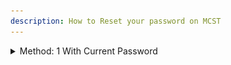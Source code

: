 ```yaml
---
description: How to Reset your password on MCST
---
```


<details>
  
<summary>Method: 1 With Current Password</summary>

1\) Navigate To Your My Account Page While Logged Into Your Account.\
2\) Then Under Update Password enter your old password and new password.\
3\) Click Update.

<details>
  
<summary>Images</summary>

1\)
![](<../.gitbook/assets/password-reset/image(1).png>)\
2\)
![](<../.gitbook/assets/password-reset/image(2).png>)\
3\)
![](<../.gitbook/assets/password-reset/image(3).png>)
</details>

</details>
